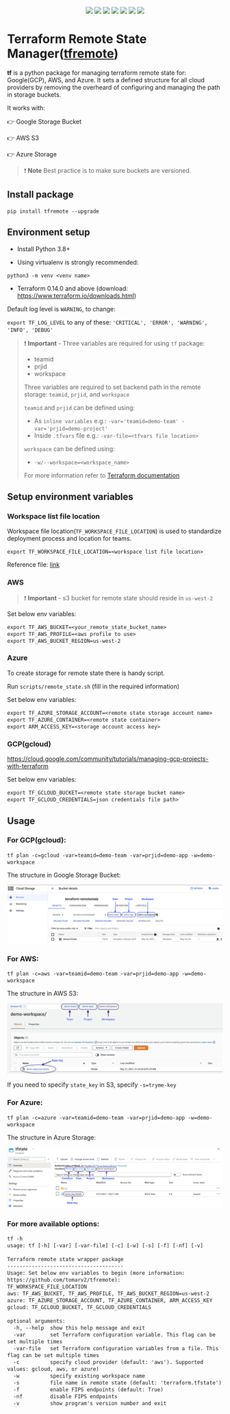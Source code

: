 <p align="center">
    <a href="https://github.com/tomarv2/tfremote/actions/workflows/checks.yml" alt="Check">
        <img src="https://github.com/tomarv2/tfremote/actions/workflows/checks.yml/badge.svg?branch=main" /></a>
    <a href="https://www.apache.org/licenses/LICENSE-2.0" alt="GitHub tag">
        <img src="https://img.shields.io/github/license/tomarv2/tfremote" /></a>
    <a href="https://github.com/tomarv2/tfremote/tags" alt="GitHub tag">
        <img src="https://img.shields.io/github/v/tag/tomarv2/tfremote" /></a>
    <a href="https://github.com/tomarv2/tfremote/pulse" alt="Activity">
        <img src="https://img.shields.io/github/commit-activity/m/tomarv2/tfremote" /></a>
    <a href="https://stackoverflow.com/users/6679867/tomarv2" alt="Stack Exchange reputation">
        <img src="https://img.shields.io/stackexchange/stackoverflow/r/6679867"></a>
    <a href="https://discord.gg/XH975bzN" alt="chat on Discord">
        <img src="https://img.shields.io/discord/813961944443912223?logo=discord"></a>
    <a href="https://twitter.com/intent/follow?screen_name=varuntomar2019" alt="follow on Twitter">
        <img src="https://img.shields.io/twitter/follow/varuntomar2019?style=social&logo=twitter"></a>
</p>

# Terraform Remote State Manager([tfremote](https://pypi.org/project/tfremote/))

**tf** is a python package for managing terraform remote state for: Google(GCP), AWS, and Azure.
It sets a defined structure for all cloud providers by removing the overheard of configuring and managing the path in storage buckets.

It works with:

:point_right: Google Storage Bucket

:point_right: AWS S3

:point_right: Azure Storage

> ❗️ **Note** Best practice is to make sure buckets are versioned.

## Install package

```
pip install tfremote --upgrade
```

## Environment setup

- Install Python 3.8+

- Using virtualenv is strongly recommended:

```
python3 -m venv <venv name>
```

- Terraform 0.14.0 and above (download: https://www.terraform.io/downloads.html)

Default log level is `WARNING`, to change:

`export TF_LOG_LEVEL` to any of these: `'CRITICAL', 'ERROR', 'WARNING', 'INFO', 'DEBUG'`

> ❗️ **Important** - Three variables are required for using `tf` package:
>
> - teamid
> - prjid
> - workspace
>
> Three variables are required to set backend path in the remote storage: `teamid`, `prjid`, and `workspace`
>
> `teamid` and `prjid` can be defined using:
>
> - As `inline variables` e.g.: `-var='teamid=demo-team' -var='prjid=demo-project'`
> - Inside `.tfvars` file e.g.: `-var-file=<tfvars file location> `
>
> `workspace` can be defined using:
>
> - `-w/--workspace=<workspace_name>`
>
> For more information refer to [Terraform documentation](https://www.terraform.io/docs/language/values/variables.html)

## Setup environment variables

### Workspace list file location

Workspace file location(`TF_WORKSPACE_FILE_LOCATION`) is used to standardize deployment process and location for teams.

```
export TF_WORKSPACE_FILE_LOCATION=<workspace list file location>
```

Reference file: [link](scripts/workspaces.json)

### AWS

> ❗️ **Important** - s3 bucket for remote state should reside in `us-west-2`

Set below env variables:

```
export TF_AWS_BUCKET=<your_remote_state_bucket_name>
export TF_AWS_PROFILE=<aws profile to use>
export TF_AWS_BUCKET_REGION=us-west-2
```

### Azure

To create storage for remote state there is handy script.

Run `scripts/remote_state.sh` (fill in the required information)

Set below env variables:

```
export TF_AZURE_STORAGE_ACCOUNT=<remote state storage account name>
export TF_AZURE_CONTAINER=<remote state container>
export ARM_ACCESS_KEY=<storage account access key>
```

### GCP(gcloud)

https://cloud.google.com/community/tutorials/managing-gcp-projects-with-terraform

Set below env variables:

```
export TF_GCLOUD_BUCKET=<remote state storage bucket name>
export TF_GCLOUD_CREDENTIALS=json credentials file path>
```

## Usage

### For GCP(gcloud):

```
tf plan -c=gcloud -var=teamid=demo-team -var=prjid=demo-app -w=demo-workspace
```

The structure in Google Storage Bucket:

![alt text](docs/images/google_tf.png)

### For AWS:

```
tf plan -c=aws -var=teamid=demo-team -var=prjid=demo-app -w=demo-workspace
```

The structure in AWS S3:

![alt text](docs/images/aws_tf.png)

If you need to specify `state_key` in S3, specify `-s=tryme-key`

### For Azure:

```
tf plan -c=azure -var=teamid=demo-team -var=prjid=demo-app -w=demo-workspace
```

The structure in Azure Storage:

![alt text](docs/images/azure_tf.png)

### For more available options:

```
tf -h
usage: tf [-h] [-var] [-var-file] [-c] [-w] [-s] [-f] [-nf] [-v]

Terraform remote state wrapper package
--------------------------------------
Usage: Set below env variables to begin (more information: https://github.com/tomarv2/tfremote):
TF_WORKSPACE_FILE_LOCATION
aws: TF_AWS_BUCKET, TF_AWS_PROFILE, TF_AWS_BUCKET_REGION=us-west-2
azure: TF_AZURE_STORAGE_ACCOUNT, TF_AZURE_CONTAINER, ARM_ACCESS_KEY
gcloud: TF_GCLOUD_BUCKET, TF_GCLOUD_CREDENTIALS

optional arguments:
  -h, --help  show this help message and exit
  -var        set Terraform configuration variable. This flag can be set multiple times
  -var-file   set Terraform configuration variables from a file. This flag can be set multiple times
  -c          specify cloud provider (default: 'aws'). Supported values: gcloud, aws, or azure)
  -w          specify existing workspace name
  -s          file name in remote state (default: 'terraform.tfstate')
  -f          enable FIPS endpoints (default: True)
  -nf         disable FIPS endpoints
  -v          show program's version number and exit

```
